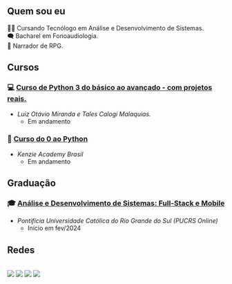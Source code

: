 ## Quem sou eu
🧑‍🎓 Cursando Tecnólogo em Análise e Desenvolvimento de Sistemas.<br>
🗨️ Bacharel em Fonoaudiologia.<br>
🎲 Narrador de RPG.<br>

## Cursos
### 💻 [Curso de Python 3 do básico ao avançado - com projetos reais.](https://www.udemy.com/course/python-3-do-zero-ao-avancado/)<br>
- _Luiz Otávio Miranda e Tales Calogi Malaquias._ 
  - Em andamento 


### 🐍 [Curso do 0 ao Python](https://kenzie.com.br/)<br>
- _Kenzie Academy Brasil_
  - Em andamento

## Graduação
### 🎓 [Análise e Desenvolvimento de Sistemas: Full-Stack e Mobile](https://online.pucrs.br/graduacao/analise-desenvolvimento-sistemas-full-stack-mobile#checkout)<br>
- _Pontifícia Universidade Católica do Rio Grande do Sul (PUCRS Online)_ 
  - Início em fev/2024 </div>

## Redes
<br>
<a href="https://linkedin.com/in/arthurzkrause">
<img src="https://img.shields.io/badge/-LinkedIn-0077B5?style=flat&logo=Linkedin&logoColor=white"/></a>
<a href="https://www.instagram.com/arthurzkrause/">
<img src="https://img.shields.io/badge/-Instagram-E4405F?style=flat&logo=instagram&logoColor=white"/></a>
<a href="https://www.youtube.com/@poabynight">
<img src="https://img.shields.io/badge/Youtube-red?style=flat&logo=Youtube&logoColor=white&color=red"/></a>
<a href="https://wa.me/message/UHU6AHOZKOC2I1">
<img src="https://img.shields.io/badge/Whatasapp-darkgreen?logo=whatsapp&logoColor=white"/></a>




<!--
**arthurzkrause/arthurzkrause** is a ✨ _special_ ✨ repository because its `README.md` (this file) appears on your GitHub profile.
### Oi gentem! 👋
Here are some ideas to get you started:

- 🔭 I’m currently working on ...
- 🌱 I’m currently learning ...
- 👯 I’m looking to collaborate on ...
- 🤔 I’m looking for help with ...
- 💬 Ask me about ...
- 📫 How to reach me: ...
- 😄 Pronouns: ...
- ⚡ Fun fact: ...
-->
